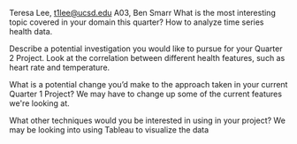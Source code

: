 Teresa Lee, t1lee@ucsd.edu
A03, Ben Smarr
What is the most interesting topic covered in your domain this quarter?
How to analyze time series health data.

Describe a potential investigation you would like to pursue for your Quarter 2 Project.
Look at the correlation between different health features, such as heart rate and temperature.

What is a potential change you’d make to the approach taken in your current Quarter 1 Project?
We may have to change up some of the current features we're looking at.

What other techniques would you be interested in using in your project?
We may be looking into using Tableau to visualize the data
